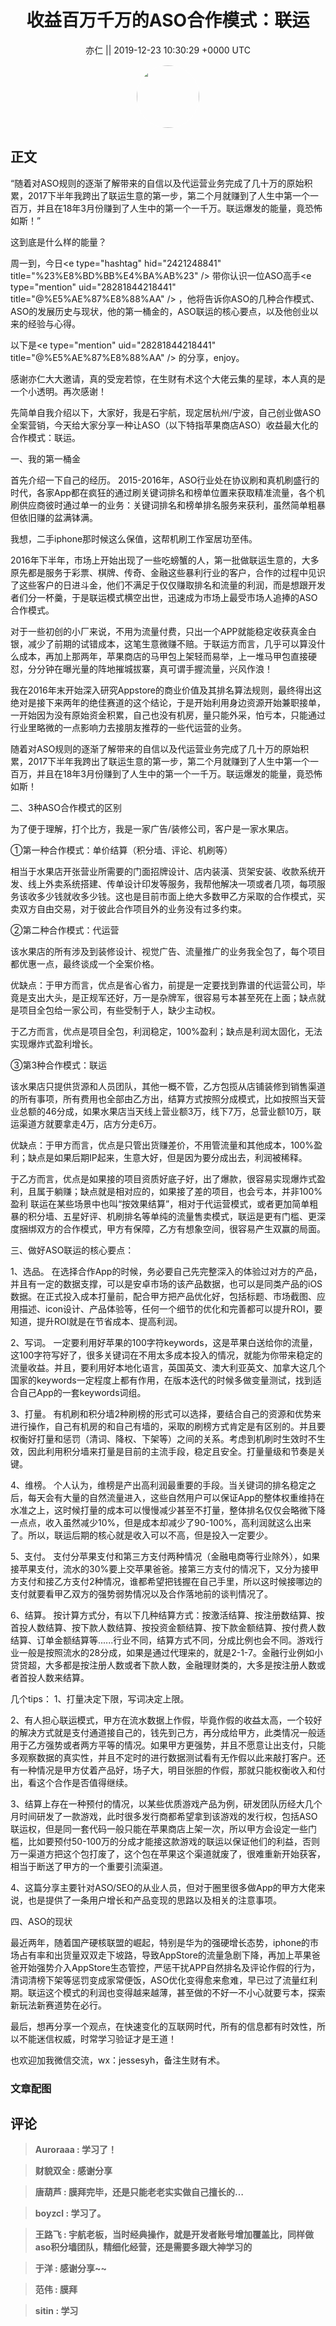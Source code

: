 <h1 align="center">收益百万千万的ASO合作模式：联运</h1>




<p align="center">
    <a>亦仁 || 2019-12-23 10:30:29 &#43;0000 UTC</a>
</p>

<div align="center">
    <img src="https://images.zsxq.com/Fn3NQqCN8nuGF86yZPXSbEsl0mb3?e=1590940799&amp;token=kIxbL07-8jAj8w1n4s9zv64FuZZNEATmlU_Vm6zD:pfbNc8W3hS0oYG_hyXXh_rHMHuc=" width="100" height="100" style="border:1px solid;border-radius:50%; color:#ffffff"/>
</div>




## 正文

<div>
“随着对ASO规则的逐渐了解带来的自信以及代运营业务完成了几十万的原始积累，2017下半年我跨出了联运生意的第一步，第二个月就赚到了人生中第一个一百万，并且在18年3月份赚到了人生中的第一个一千万。联运爆发的能量，竟恐怖如斯！”

这到底是什么样的能量？

周一到，今日&lt;e type=&#34;hashtag&#34; hid=&#34;2421248841&#34; title=&#34;%23%E8%BD%BB%E4%BA%AB%23&#34; /&gt; 带你认识一位ASO高手&lt;e type=&#34;mention&#34; uid=&#34;28281844218441&#34; title=&#34;@%E5%AE%87%E8%88%AA&#34; /&gt; ，他将告诉你ASO的几种合作模式、ASO的发展历史与现状，他的第一桶金的，ASO联运的核心要点，以及他创业以来的经验与心得。

以下是&lt;e type=&#34;mention&#34; uid=&#34;28281844218441&#34; title=&#34;@%E5%AE%87%E8%88%AA&#34; /&gt; 的分享，enjoy。

感谢亦仁大大邀请，真的受宠若惊，在生财有术这个大佬云集的星球，本人真的是一个小透明。再次感谢！

先简单自我介绍以下，大家好，我是石宇航，现定居杭州/宁波，自己创业做ASO全案营销，今天给大家分享一种让ASO（以下特指苹果商店ASO）收益最大化的合作模式：联运。

一、我的第一桶金

首先介绍一下自己的经历。
2015-2016年，ASO行业处在协议刷和真机刷盛行的时代，各家App都在疯狂的通过刷关键词排名和榜单位置来获取精准流量，各个机刷供应商彼时通过单一的业务：关键词排名和榜单排名服务来获利，虽然简单粗暴但依旧赚的盆满钵满。

我想，二手iphone那时候这么保值，这帮机刷工作室居功至伟。

2016年下半年，市场上开始出现了一些吃螃蟹的人，第一批做联运生意的，大多原先都是服务于彩票、棋牌、传奇、金融这些暴利行业的客户，合作的过程中见识了这些客户的日进斗金，他们不满足于仅仅赚取排名和流量的利润，而是想跟开发者们分一杯羹，于是联运模式横空出世，迅速成为市场上最受市场人追捧的ASO合作模式。

对于一些初创的小厂来说，不用为流量付费，只出一个APP就能稳定收获真金白银，减少了前期的试错成本，这笔生意微赚不赔。于联运方而言，几乎可以算没什么成本，再加上那两年，苹果商店的马甲包上架轻而易举，上一堆马甲包直接硬怼，分分钟在曝光量的阵地摧城拔寨，真可谓手握流量，兴风作浪！

我在2016年末开始深入研究Appstore的商业价值及其排名算法规则，最终得出这绝对是接下来两年的绝佳赛道的这个结论，于是开始利用身边资源开始兼职接单，一开始因为没有原始资金积累，自己也没有机房，量只能外采，怕亏本，只能通过行业里略微的一点影响力去接朋友推荐的一些代运营的业务。

随着对ASO规则的逐渐了解带来的自信以及代运营业务完成了几十万的原始积累，2017下半年我跨出了联运生意的第一步，第二个月就赚到了人生中第一个一百万，并且在18年3月份赚到了人生中的第一个一千万。联运爆发的能量，竟恐怖如斯！

二、3种ASO合作模式的区别

为了便于理解，打个比方，我是一家广告/装修公司，客户是一家水果店。

①第一种合作模式：单价结算（积分墙、评论、机刷等）

相当于水果店开张营业所需要的门面招牌设计、店内装潢、货架安装、收款系统开发、线上外卖系统搭建、传单设计印发等服务，我帮他解决一项或者几项，每项服务该收多少钱就收多少钱。这也是目前市面上绝大多数甲乙方采取的合作模式，买卖双方自由交易，对于彼此合作项目外的业务没有过多约束。

②第二种合作模式：代运营

该水果店的所有涉及到装修设计、视觉广告、流量推广的业务我全包了，每个项目都优惠一点，最终谈成一个全案价格。

优缺点：于甲方而言，优点是省心省力，前提是一定要找到靠谱的代运营公司，毕竟是支出大头，是正规军还好，万一是杂牌军，很容易亏本甚至死在上面；缺点就是项目全包给一家公司，有些受制于人，缺少主动权。
            
于乙方而言，优点是项目全包，利润稳定，100%盈利；缺点是利润太固化，无法实现爆炸式盈利增长。

③第3种合作模式：联运

该水果店只提供货源和人员团队，其他一概不管，乙方包揽从店铺装修到销售渠道的所有事项，所有费用也全部由乙方出，结算方式按照分成模式，比如按照当天营业总额的46分成，如果水果店当天线上营业额3万，线下7万，总营业额10万，联运渠道方就要拿走4万，店方分走6万。

优缺点：于甲方而言，优点是只管出货赚差价，不用管流量和其他成本，100%盈利；缺点是如果后期IP起来，生意大好，但是因为要分成出去，利润被稀释。

于乙方而言，优点是如果接的项目资质好底子好，出了爆款，很容易实现爆炸式盈利，且属于躺赚；缺点就是相对应的，如果接了差的项目，也会亏本，并非100%盈利
联运在某些场景中也叫“按效果结算”，相对于代运营模式，或者更加简单粗暴的积分墙、五星好评、机刷排名等单纯的流量售卖模式，联运是更有门槛、更深度捆绑双方的合作模式，甲方有保障，乙方有想象空间，很容易产生双赢的局面。

三、做好ASO联运的核心要点：

1、选品。
在选择合作App的时候，务必要自己先完整深入的体验过对方的产品，并且有一定的数据支撑，可以是安卓市场的该产品数据，也可以是同类产品的iOS数据。在正式投入成本打量前，配合甲方把产品优化好，包括标题、市场截图、应用描述、icon设计、产品体验等，任何一个细节的优化和完善都可以提升ROI，要知道，提升ROI就是在节省成本、提高利润。

2、写词。
一定要利用好苹果的100字符keywords，这是苹果白送给你的流量，这100字符写好了，很多关键词在不用太多成本投入的情况，就能为你带来稳定的流量收益。并且，要利用好本地化语言，英国英文、澳大利亚英文、加拿大这几个国家的keywords一定程度上都有作用，在版本迭代的时候多做变量测试，找到适合自己App的一套keywords词组。

3、打量。
有机刷和积分墙2种刷榜的形式可以选择，要结合自己的资源和优势来进行操作，自己有机房的和自己有墙的，采取的刷榜方式肯定是有区别的。并且要权衡好打量和惩罚（清词、降权、下架等）之间的关系。考虑到机刷时生效时不生效，因此利用积分墙来打量是目前的主流手段，稳定且安全。打量量级和节奏是关键。

4、维榜。
个人认为，维榜是产出高利润最重要的手段。当关键词的排名稳定之后，每天会有大量的自然流量进入，这些自然用户可以保证App的整体权重维持在水准之上，这时候打量的成本可以慢慢减少甚至不打量，整体排名仅仅会略微下降一点点，收入虽然减少10%，但是成本却减少了90-100%，高利润就这么出来了。所以，联运后期的核心就是收入可以不高，但是投入一定要少。

5、支付。
支付分苹果支付和第三方支付两种情况（金融电商等行业除外），如果接苹果支付，流水的30%要上交苹果爸爸。接第三方支付的情况下，又分为接甲方支付和接乙方支付2种情况，谁都希望把钱握在自己手里，所以这时候接哪边的支付就要看甲乙双方的强势弱势情况以及合作落地前的谈判情况了。

6、结算。
按计算方式分，有以下几种结算方式：按激活结算、按注册数结算、按首投人数结算、按下款人数结算、按投资金额结算、按下款金额结算、按付费人数结算、订单金额结算等......行业不同，结算方式不同，分成比例也会不同。游戏行业一般是按照流水的28分成，如果是通过代理来的，就是2-1-7。金融行业例如小贷贷超，大多都是按注册人数或者下款人数，金融理财类的，大多是按注册人数或者首投人数来结算。

几个tips：
1、打量决定下限，写词决定上限。

2、有人担心联运模式，甲方在流水数据上作假，毕竟作假的收益太高，一个较好的解决方式就是支付通道接自己的，钱先到己方，再分成给甲方，此类情况一般适用于乙方强势或者两方平等的情况。如果甲方更强势，并且不愿意让出支付，只能多观察数据的真实性，并且不定时的进行数据测试看有无作假以此来敲打客户。还有一种情况是甲方仗着产品好，场子大，明目张胆的作假，那就只能权衡收入和付出，看这个合作是否值得继续。

3、结算上存在一种预付的情况，以某些优质游戏产品为例，研发团队历经大几个月时间研发了一款游戏，此时很多发行商都希望拿到该游戏的发行权，包括ASO联运权，但是同一套代码一般只能在苹果商店上架一次，所以甲方会设定一些门槛，比如要预付50-100万的分成才能接这款游戏的联运以保证他们的利益，否则万一渠道方把这个包打废了，这个包在苹果这个渠道就废了，很难重新开始获客，相当于断送了甲方的一个重要引流渠道。

4、这篇分享主要针对ASO/SEO的从业人员，但对于圈里很多做App的甲方大佬来说，也是提供了一条用户增长和产品变现的思路以及相关的注意事项。

四、ASO的现状

最近两年，随着国产硬核联盟的崛起，特别是华为的强硬增长态势，iphone的市场占有率和出货量双双走下坡路，导致AppStore的流量急剧下降，再加上苹果爸爸开始强势介入AppStore生态管控，严惩干扰APP自然排名及评论作假的行为，清词清榜下架等惩罚变成家常便饭，ASO优化变得愈来愈难，早已过了流量红利期。联运这个模式的利润也变得越来越薄，甚至做的不好一不小心就要亏本，探索新玩法新赛道势在必行。

最后，想再分享一个观点，在快速变化的互联网时代，所有的信息都有时效性，所以不能迷信权威，时常学习验证才是王道！

也欢迎加我微信交流，wx：jessesyh，备注生财有术。
</div>

### 文章配图

<div class="image" align="center">

</div>


## 评论

<div align="left">
<div>

<blockquote >
<span> <strong>Auroraaa : 学习了！ </strong></span>
</blockquote>

<blockquote >
<span> <strong>财貌双全 : 感谢分享 </strong></span>
</blockquote>

<blockquote >
<span> <strong>唐葫芦 : 膜拜完毕，还是只能老老实实做自己擅长的… </strong></span>
</blockquote>

<blockquote >
<span> <strong>boyzcl : 学习了。 </strong></span>
</blockquote>

<blockquote >
<span> <strong>王路飞 : 宇航老板，当时经典操作，就是开发者账号增加覆盖比，同样做aso积分墙团队，精细化经营，还是需要多跟大神学习的 </strong></span>
</blockquote>

<blockquote >
<span> <strong>于洋 : 感谢分享~~ </strong></span>
</blockquote>

<blockquote >
<span> <strong>范伟 : 膜拜 </strong></span>
</blockquote>

<blockquote >
<span> <strong>sitin : 学习 </strong></span>
</blockquote>

</div>
</div>